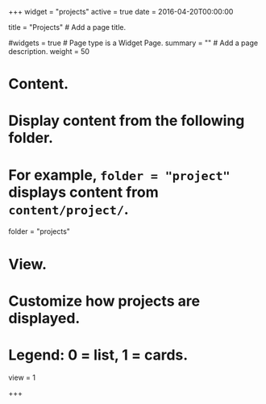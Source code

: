 +++
widget = "projects"
active = true
date = 2016-04-20T00:00:00

title = "Projects"  # Add a page title.

#widgets = true  # Page type is a Widget Page.
summary = ""  # Add a page description.
weight = 50

# Content.
# Display content from the following folder.
# For example, `folder = "project"` displays content from `content/project/`.
folder = "projects"

# View.
# Customize how projects are displayed.
# Legend: 0 = list, 1 = cards.
view = 1

+++
